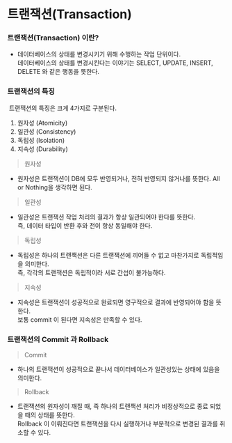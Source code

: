 # 트랜잭션(Transaction)

### 트랜잭션(Transaction) 이란?
- 데이터베이스의 상태를 변경시키기 위해 수행하는 작업 단위이다.<br>
  데이터베이스의 상태를 변경시킨다는 이야기는 SELECT, UPDATE, INSERT, DELETE 와 같은 행동을 뜻한다.

###  트랜잭션의 특징
 트랜잭션의 특징은 크게 4가지로 구분된다. 
 1. 원자성 (Atomicity)
 2. 일관성 (Consistency)
 3. 독립성 (Isolation)
 4. 지속성 (Durability)

>원자성
- 원자성은 트랜잭션이 DB에 모두 반영되거나, 전혀 반영되지 않거나를 뜻한다. All or Nothing을 생각하면 된다.
>일관성
- 일관성은 트랜잭션 작업 처리의 결과가 항상 일관되어야 한다를 뜻한다.<br>
  즉, 데이터 타입이 반환 후와 전이 항상 동일해야 한다.
>독립성
- 독립성은 하나의 트랜잭션은 다른 트랜잭션에 끼어들 수 없고 마찬가지로 독립적임을 의미한다.<br>
  즉, 각각의 트랜잭션은 독립적이라 서로 간섭이 불가능하다.
>지속성
- 지속성은 트랜잭션이 성공적으로 완료되면 영구적으로 결과에 반영되어야 함을 뜻한다.<br> 
  보통 commit 이 된다면 지속성은 만족할 수 있다.
  
### 트랜잭션의 Commit 과 Rollback
>Commit
- 하나의 트랜잭션이 성공적으로 끝나서 데이터베이스가 일관성있는 상태에 있음을 의미한다.
>Rollback
- 트랜잭션의 원자성이 깨질 때, 즉 하나의 트랜잭션 처리가 비정상적으로 종료 되었을 때의 상태를 뜻한다.<br>
  Rollback 이 이뤄진다면 트랜잭션을 다시 실행하거나 부분적으로 변경된 결과를 취소할 수 있다.
